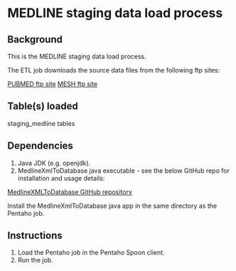 MEDLINE staging data load process
===================================

Background
----------
This is the MEDLINE staging data load process.

The ETL job downloads the source data files from the following ftp sites:


[PUBMED ftp site](ftp://ftp.ncbi.nlm.gov/pubmed)
[MESH ftp site](ftp://nlmpubs.nlm.nih.gov)

Table(s) loaded
---------------
staging_medline tables

Dependencies
------------
1. Java JDK (e.g. openjdk).
2. MedlineXmlToDatabase java executable - see the below GitHub repo for installation and usage details:

[MedlineXMLToDatabase GitHub repository](https://github.com/OHDSI/MedlineXmlToDatabase)

Install the MedlineXmlToDatabase java app in the same directory as the Pentaho job.

Instructions
------------
1. Load the Pentaho job in the Pentaho Spoon client.
2. Run the job.



